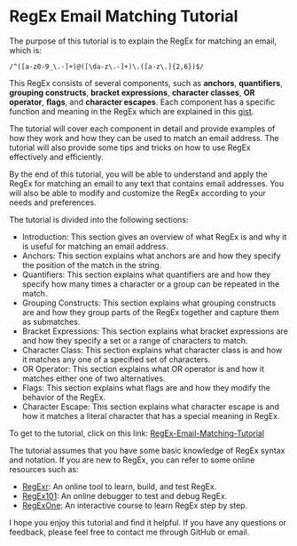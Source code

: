 # RegEx Email Matching Tutorial

The purpose of this tutorial is to explain the RegEx for matching an email, which is:

```regex
/^([a-z0-9_\.-]+)@([\da-z\.-]+)\.([a-z\.]{2,6})$/
```

This RegEx consists of several components, such as **anchors**, **quantifiers**, **grouping constructs**, **bracket expressions**, **character classes**, **OR operator**, **flags**, and **character escapes**. Each component has a specific function and meaning in the RegEx which are explained in this [gist](https://github.com/ParisaDarkhal/Regex-Tutorial/blob/main/RegEx-Email-Matching-Tutorial.md).

The tutorial will cover each component in detail and provide examples of how they work and how they can be used to match an email address. The tutorial will also provide some tips and tricks on how to use RegEx effectively and efficiently.

By the end of this tutorial, you will be able to understand and apply the RegEx for matching an email to any text that contains email addresses. You will also be able to modify and customize the RegEx according to your needs and preferences.

The tutorial is divided into the following sections:

- Introduction: This section gives an overview of what RegEx is and why it is useful for matching an email address.
- Anchors: This section explains what anchors are and how they specify the position of the match in the string.
- Quantifiers: This section explains what quantifiers are and how they specify how many times a character or a group can be repeated in the match.
- Grouping Constructs: This section explains what grouping constructs are and how they group parts of the RegEx together and capture them as submatches.
- Bracket Expressions: This section explains what bracket expressions are and how they specify a set or a range of characters to match.
- Character Class: This section explains what character class is and how it matches any one of a specified set of characters.
- OR Operator: This section explains what OR operator is and how it matches either one of two alternatives.
- Flags: This section explains what flags are and how they modify the behavior of the RegEx.
- Character Escape: This section explains what character escape is and how it matches a literal character that has a special meaning in RegEx.

To get to the tutorial, click on this link: [RegEx-Email-Matching-Tutorial](https://github.com/ParisaDarkhal/Regex-Tutorial/blob/main/RegEx-Email-Matching-Tutorial.md)

The tutorial assumes that you have some basic knowledge of RegEx syntax and notation. If you are new to RegEx, you can refer to some online resources such as:

- [RegExr](https://regexr.com/): An online tool to learn, build, and test RegEx.
- [RegEx101](https://regex101.com/): An online debugger to test and debug RegEx.
- [RegExOne](https://regexone.com/): An interactive course to learn RegEx step by step.

I hope you enjoy this tutorial and find it helpful. If you have any questions or feedback, please feel free to contact me through GitHub or email.
